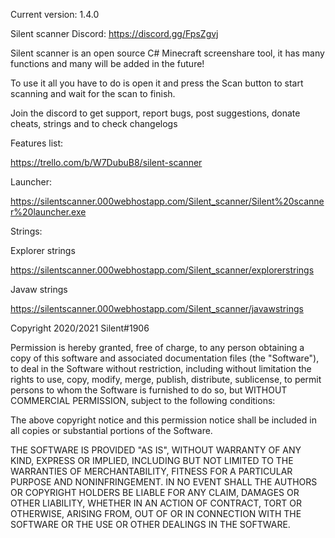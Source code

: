 Current version: 1.4.0

Silent scanner Discord: https://discord.gg/FpsZgvj

Silent scanner is an open source C# Minecraft screenshare tool, it has many functions and many will be added in the future!

To use it all you have to do is open it and press the Scan button to start scanning and wait for the scan to finish.

Join the discord to get support, report bugs, post suggestions, donate cheats, strings and to check changelogs


Features list:

https://trello.com/b/W7DubuB8/silent-scanner

Launcher:

https://silentscanner.000webhostapp.com/Silent_scanner/Silent%20scanner%20launcher.exe

Strings:

Explorer strings

https://silentscanner.000webhostapp.com/Silent_scanner/explorerstrings

Javaw strings

https://silentscanner.000webhostapp.com/Silent_scanner/javawstrings


Copyright 2020/2021 Silent#1906

Permission is hereby granted, free of charge, to any person obtaining a copy of this software and associated documentation files (the "Software"), to deal in the Software without restriction, including without limitation the rights to use, copy, modify, merge, publish, distribute, sublicense, to permit persons to whom the Software is furnished to do so, but WITHOUT COMMERCIAL PERMISSION,  subject to the following conditions:

The above copyright notice and this permission notice shall be included in all copies or substantial portions of the Software.

THE SOFTWARE IS PROVIDED "AS IS", WITHOUT WARRANTY OF ANY KIND, EXPRESS OR IMPLIED, INCLUDING BUT NOT LIMITED TO THE WARRANTIES OF MERCHANTABILITY, FITNESS FOR A PARTICULAR PURPOSE AND NONINFRINGEMENT. IN NO EVENT SHALL THE AUTHORS OR COPYRIGHT HOLDERS BE LIABLE FOR ANY CLAIM, DAMAGES OR OTHER LIABILITY, WHETHER IN AN ACTION OF CONTRACT, TORT OR OTHERWISE, ARISING FROM, OUT OF OR IN CONNECTION WITH THE SOFTWARE OR THE USE OR OTHER DEALINGS IN THE SOFTWARE.

